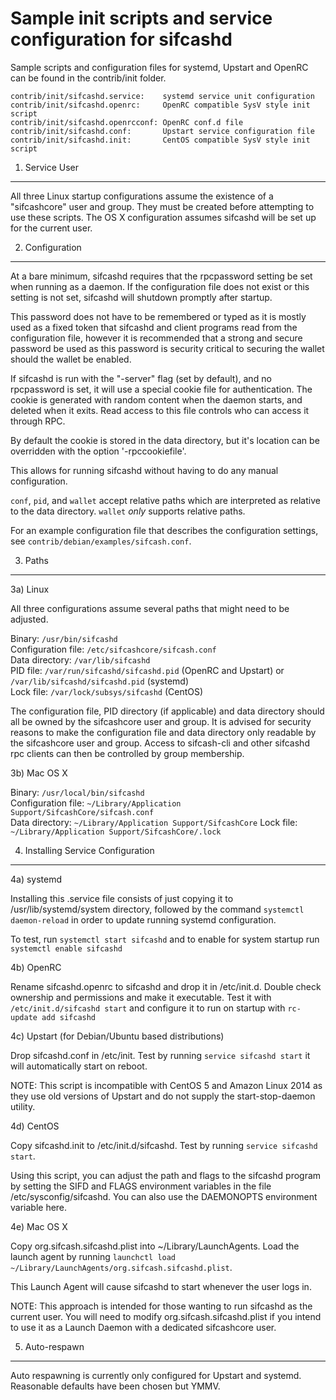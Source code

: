 Sample init scripts and service configuration for sifcashd
==========================================================

Sample scripts and configuration files for systemd, Upstart and OpenRC
can be found in the contrib/init folder.

    contrib/init/sifcashd.service:    systemd service unit configuration
    contrib/init/sifcashd.openrc:     OpenRC compatible SysV style init script
    contrib/init/sifcashd.openrcconf: OpenRC conf.d file
    contrib/init/sifcashd.conf:       Upstart service configuration file
    contrib/init/sifcashd.init:       CentOS compatible SysV style init script

1. Service User
---------------------------------

All three Linux startup configurations assume the existence of a "sifcashcore" user
and group.  They must be created before attempting to use these scripts.
The OS X configuration assumes sifcashd will be set up for the current user.

2. Configuration
---------------------------------

At a bare minimum, sifcashd requires that the rpcpassword setting be set
when running as a daemon.  If the configuration file does not exist or this
setting is not set, sifcashd will shutdown promptly after startup.

This password does not have to be remembered or typed as it is mostly used
as a fixed token that sifcashd and client programs read from the configuration
file, however it is recommended that a strong and secure password be used
as this password is security critical to securing the wallet should the
wallet be enabled.

If sifcashd is run with the "-server" flag (set by default), and no rpcpassword is set,
it will use a special cookie file for authentication. The cookie is generated with random
content when the daemon starts, and deleted when it exits. Read access to this file
controls who can access it through RPC.

By default the cookie is stored in the data directory, but it's location can be overridden
with the option '-rpccookiefile'.

This allows for running sifcashd without having to do any manual configuration.

`conf`, `pid`, and `wallet` accept relative paths which are interpreted as
relative to the data directory. `wallet` *only* supports relative paths.

For an example configuration file that describes the configuration settings,
see `contrib/debian/examples/sifcash.conf`.

3. Paths
---------------------------------

3a) Linux

All three configurations assume several paths that might need to be adjusted.

Binary:              `/usr/bin/sifcashd`  
Configuration file:  `/etc/sifcashcore/sifcash.conf`  
Data directory:      `/var/lib/sifcashd`  
PID file:            `/var/run/sifcashd/sifcashd.pid` (OpenRC and Upstart) or `/var/lib/sifcashd/sifcashd.pid` (systemd)  
Lock file:           `/var/lock/subsys/sifcashd` (CentOS)  

The configuration file, PID directory (if applicable) and data directory
should all be owned by the sifcashcore user and group.  It is advised for security
reasons to make the configuration file and data directory only readable by the
sifcashcore user and group.  Access to sifcash-cli and other sifcashd rpc clients
can then be controlled by group membership.

3b) Mac OS X

Binary:              `/usr/local/bin/sifcashd`  
Configuration file:  `~/Library/Application Support/SifcashCore/sifcash.conf`  
Data directory:      `~/Library/Application Support/SifcashCore`
Lock file:           `~/Library/Application Support/SifcashCore/.lock`

4. Installing Service Configuration
-----------------------------------

4a) systemd

Installing this .service file consists of just copying it to
/usr/lib/systemd/system directory, followed by the command
`systemctl daemon-reload` in order to update running systemd configuration.

To test, run `systemctl start sifcashd` and to enable for system startup run
`systemctl enable sifcashd`

4b) OpenRC

Rename sifcashd.openrc to sifcashd and drop it in /etc/init.d.  Double
check ownership and permissions and make it executable.  Test it with
`/etc/init.d/sifcashd start` and configure it to run on startup with
`rc-update add sifcashd`

4c) Upstart (for Debian/Ubuntu based distributions)

Drop sifcashd.conf in /etc/init.  Test by running `service sifcashd start`
it will automatically start on reboot.

NOTE: This script is incompatible with CentOS 5 and Amazon Linux 2014 as they
use old versions of Upstart and do not supply the start-stop-daemon utility.

4d) CentOS

Copy sifcashd.init to /etc/init.d/sifcashd. Test by running `service sifcashd start`.

Using this script, you can adjust the path and flags to the sifcashd program by
setting the SIFD and FLAGS environment variables in the file
/etc/sysconfig/sifcashd. You can also use the DAEMONOPTS environment variable here.

4e) Mac OS X

Copy org.sifcash.sifcashd.plist into ~/Library/LaunchAgents. Load the launch agent by
running `launchctl load ~/Library/LaunchAgents/org.sifcash.sifcashd.plist`.

This Launch Agent will cause sifcashd to start whenever the user logs in.

NOTE: This approach is intended for those wanting to run sifcashd as the current user.
You will need to modify org.sifcash.sifcashd.plist if you intend to use it as a
Launch Daemon with a dedicated sifcashcore user.

5. Auto-respawn
-----------------------------------

Auto respawning is currently only configured for Upstart and systemd.
Reasonable defaults have been chosen but YMMV.
